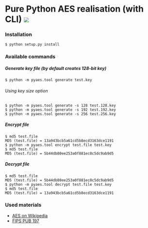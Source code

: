 # Pure Python AES realisation (with CLI) ![][0]

### Installation
```shell script
$ python setup.py install
```
### Available commands
##### Generate key file (by default creates 128-bit key)
```shell script
$ python -m pyaes.tool generate test.key
```
###### Using key size option
```shell script
$ python -m pyaes.tool generate -s 128 test.128.key
$ python -m pyaes.tool generate -s 192 test.192.key
$ python -m pyaes.tool generate -s 256 test.256.key
```
##### Encrypt file
```shell script
$ md5 test.file
MD5 (test.file) = 13a943bcb5a61cd5b8ecd3163dce1191
$ python -m pyaes.tool encrypt test.file test.key
$ md5 test.file
MD5 (test.file) = 5b44db80ee253a0f881ec0c5dc9ab9d5
```
##### Decrypt file
```shell script
$ md5 test.file
MD5 (test.file) = 5b44db80ee253a0f881ec0c5dc9ab9d5
$ python -m pyaes.tool decrypt test.file test.key
$ md5 test.file
MD5 (test.file) = 13a943bcb5a61cd5b8ecd3163dce1191
```
### Used materials
  * [AES on Wikipedia][1]
  * [FIPS PUB 197][2]

[0]: https://github.com/paveltsialnou/PyAES/workflows/CI/badge.svg?branch=master
[1]: https://en.wikipedia.org/wiki/Advanced_Encryption_Standard
[2]: https://nvlpubs.nist.gov/nistpubs/FIPS/NIST.FIPS.197.pdf